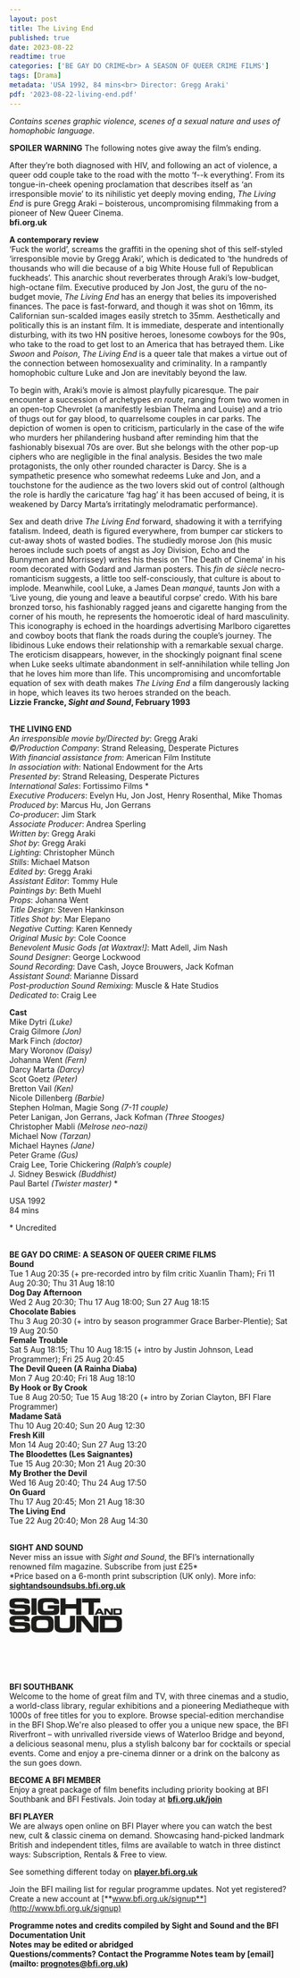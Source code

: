 ```yaml
---
layout: post
title: The Living End
published: true
date: 2023-08-22
readtime: true
categories: ['BE GAY DO CRIME<br> A SEASON OF QUEER CRIME FILMS']
tags: [Drama]
metadata: 'USA 1992, 84 mins<br> Director: Gregg Araki'
pdf: '2023-08-22-living-end.pdf'
---
```


_Contains scenes graphic violence, scenes of a sexual nature and uses of homophobic language._

**SPOILER WARNING** The following notes give away the film’s ending.

After they’re both diagnosed with HIV, and following an act of violence, a queer odd couple take to the road with the motto ‘f--k everything’. From its tongue-in-cheek opening proclamation that describes itself as ‘an irresponsible movie’ to its nihilistic yet deeply moving ending, _The Living End_ is pure Gregg Araki – boisterous, uncompromising filmmaking from a pioneer of New Queer Cinema.  
**bfi.org.uk**  

**A contemporary review**  
‘Fuck the world’, screams the graffiti in the opening shot of this self-styled ‘irresponsible movie by Gregg Araki’, which is dedicated to ‘the hundreds of thousands who will die because of a big White House full of Republican fuckheads’. This anarchic shout reverberates through Araki’s low-budget, high-octane film. Executive produced by Jon Jost, the guru of the no-budget movie, _The Living End_ has an energy that belies its impoverished finances. The pace is fast-forward, and though it was shot on 16mm, its Californian sun-scalded images easily stretch to 35mm. Aesthetically and politically this is an instant film. It is immediate, desperate and intentionally disturbing, with its two HN positive heroes, lonesome cowboys for the 90s, who take to the road to get lost to an America that has betrayed them. Like _Swoon_ and _Poison_, _The Living End_ is a queer tale that makes a virtue out of the connection between homosexuality and criminality. In a rampantly homophobic culture Luke and Jon are inevitably beyond the law.

To begin with, Araki’s movie is almost playfully picaresque. The pair encounter a succession of archetypes _en route_, ranging from two women in an open-top Chevrolet (a manifestly lesbian Thelma and Louise) and a trio of thugs out for gay blood, to quarrelsome couples in car parks. The depiction of women is open to criticism, particularly in the case of the wife who murders her philandering husband after reminding him that the fashionably bisexual 70s are over. But she belongs with the other pop-up ciphers who are negligible in the final analysis. Besides the two male protagonists, the only other rounded character is Darcy. She is a sympathetic presence who somewhat redeems Luke and Jon, and a touchstone for the audience as the two lovers skid out of control (although the role is hardly the caricature ‘fag hag’ it has been accused of being, it is weakened by Darcy Marta’s irritatingly melodramatic performance).

Sex and death drive _The Living End_ forward, shadowing it with a terrifying fatalism. Indeed, death is figured everywhere, from bumper car stickers to cut-away shots of wasted bodies. The studiedly morose Jon (his music heroes include such poets of angst as Joy Division, Echo and the Bunnymen and Morrissey) writes his thesis on ‘The Death of Cinema’ in his room decorated with Godard and Jarman posters. This _fin de siècle_ necro-romanticism suggests, a little too self-consciously, that culture is about to implode. Meanwhile, cool Luke, a James Dean _manqué_, taunts Jon with a ‘Live young, die young and leave a beautiful corpse’ credo. With his bare bronzed torso, his fashionably ragged jeans and cigarette hanging from the corner of his mouth, he represents the homoerotic ideal of hard masculinity. This iconography is echoed in the hoardings advertising Marlboro cigarettes and cowboy boots that flank the roads during the couple’s journey. The libidinous Luke endows their relationship with a remarkable sexual charge. The eroticism disappears, however, in the shockingly poignant final scene when Luke seeks ultimate abandonment in self-annihilation while telling Jon that he loves him more than life. This uncompromising and uncomfortable equation of sex with death makes _The Living End_ a film dangerously lacking in hope, which leaves its two heroes stranded on the beach.  
**Lizzie Francke, _Sight and Sound_, February 1993**  
<br>

**THE LIVING END**  
_An irresponsible movie by/Directed by_: Gregg Araki  
_©/Production Company_: Strand Releasing, Desperate Pictures  
_With financial assistance from_: American Film Institute  
_In association with_: National Endowment for the Arts  
_Presented by_: Strand Releasing, Desperate Pictures  
_International Sales_: Fortissimo Films *  
_Executive Producers_: Evelyn Hu, Jon Jost, Henry Rosenthal, Mike Thomas  
_Produced by_: Marcus Hu, Jon Gerrans  
_Co-producer_: Jim Stark  
_Associate Producer_: Andrea Sperling  
_Written by_: Gregg Araki  
_Shot by_: Gregg Araki  
_Lighting_: Christopher Münch  
_Stills_: Michael Matson  
_Edited by_: Gregg Araki  
_Assistant Editor_: Tommy Hule  
_Paintings by_: Beth Muehl  
_Props_: Johanna Went  
_Title Design_: Steven Hankinson  
_Titles Shot by_: Mar Elepano  
_Negative Cutting_: Karen Kennedy  
_Original Music by_: Cole Coonce  
_Benevolent Music Gods [at Waxtrax!]_: Matt Adell, Jim Nash  
_Sound Designer_: George Lockwood  
_Sound Recording_: Dave Cash, Joyce Brouwers, Jack Kofman  
_Assistant Sound_: Marianne Dissard  
_Post-production Sound Remixing_: Muscle & Hate Studios  
_Dedicated to_: Craig Lee  

**Cast**  
Mike Dytri _(Luke)_  
Craig Gilmore _(Jon)_  
Mark Finch _(doctor)_  
Mary Woronov _(Daisy)_  
Johanna Went _(Fern)_  
Darcy Marta _(Darcy)_  
Scot Goetz _(Peter)_  
Bretton Vail _(Ken)_  
Nicole Dillenberg _(Barbie)_  
Stephen Holman, Magie Song _(7-11 couple)_  
Peter Lanigan, Jon Gerrans,  Jack Kofman _(Three Stooges)_  
Christopher Mabli _(Melrose neo-nazi)_  
Michael Now _(Tarzan)_  
Michael Haynes _(Jane)_  
Peter Grame _(Gus)_  
Craig Lee, Torie Chickering _(Ralph’s couple)_  
J. Sidney Beswick _(Buddhist)_  
Paul Bartel _(Twister master)_ *

USA 1992  
84 mins  

\* Uncredited   
<br>

**BE GAY DO CRIME: A SEASON OF QUEER CRIME FILMS**<br>
**Bound**<br>
Tue 1 Aug 20:35 (+ pre-recorded intro by film critic Xuanlin Tham); Fri 11 Aug 20:30; Thu 31 Aug 18:10<br>
**Dog Day Afternoon**<br>
Wed 2 Aug 20:30; Thu 17 Aug 18:00;  Sun 27 Aug 18:15<br>
**Chocolate Babies**<br>
Thu 3 Aug 20:30 (+ intro by season programmer Grace Barber-Plentie); Sat 19 Aug 20:50<br>
**Female Trouble**<br>
Sat 5 Aug 18:15; Thu 10 Aug 18:15 (+ intro by Justin Johnson, Lead Programmer);  Fri 25 Aug 20:45<br>
**The Devil Queen (A Rainha Diaba)**<br>
Mon 7 Aug 20:40; Fri 18 Aug 18:10<br>
**By Hook or By Crook**<br>
Tue 8 Aug 20:50; Tue 15 Aug 18:20 (+ intro by Zorian Clayton, BFI Flare Programmer)<br>
**Madame Satã**<br>
Thu 10 Aug 20:40; Sun 20 Aug 12:30<br>
**Fresh Kill**<br>
Mon 14 Aug 20:40; Sun 27 Aug 13:20<br>
**The Bloodettes (Les Saignantes)**<br>
Tue 15 Aug 20:30; Mon 21 Aug 20:30<br>
**My Brother the Devil**<br>
Wed 16 Aug 20:40; Thu 24 Aug 17:50<br>
**On Guard**<br>
Thu 17 Aug 20:45; Mon 21 Aug 18:30<br>
**The Living End**<br>
Tue 22 Aug 20:40; Mon 28 Aug 14:30<br>
<br>

**SIGHT AND SOUND**<br>
Never miss an issue with _Sight and Sound_, the BFI’s internationally renowned film magazine. Subscribe from just £25*<br>
*Price based on a 6-month print subscription (UK only). More info: [**sightandsoundsubs.bfi.org.uk**](https://sightandsoundsubs.bfi.org.uk/subscribe)

<img style="float: left;" src="/img/sight-and-sound.jpg" width="40%" height="40%"><br><br><br><br><br><br><br><br>

**BFI SOUTHBANK**  
Welcome to the home of great film and TV, with three cinemas and a studio, a world-class library, regular exhibitions and a pioneering Mediatheque with 1000s of free titles for you to explore. Browse special-edition merchandise in the BFI Shop.We&#39;re also pleased to offer you a unique new space, the BFI Riverfront – with unrivalled riverside views of Waterloo Bridge and beyond, a delicious seasonal menu, plus a stylish balcony bar for cocktails or special events. Come and enjoy a pre-cinema dinner or a drink on the balcony as the sun goes down.  

**BECOME A BFI MEMBER**  
Enjoy a great package of film benefits including priority booking at BFI Southbank and BFI Festivals. Join today at [**bfi.org.uk/join**](http://www.bfi.org.uk/join)  

**BFI PLAYER**  
 We are always open online on BFI Player where you can watch the best new, cult &amp; classic cinema on demand. Showcasing hand-picked landmark British and independent titles, films are available to watch in three distinct ways: Subscription, Rentals &amp; Free to view.  

See something different today on [**player.bfi.org.uk**](https://player.bfi.org.uk)  

Join the BFI mailing list for regular programme updates. Not yet registered? Create a new account at [**www.bfi.org.uk/signup**](http://www.bfi.org.uk/signup)

**Programme notes and credits compiled by Sight and Sound and the BFI Documentation Unit  
Notes may be edited or abridged  
Questions/comments? Contact the Programme Notes team by [email](mailto: prognotes@bfi.org.uk)**
<!--stackedit_data:
eyJoaXN0b3J5IjpbMTA4MzI0OTg3LDE5NTU5Njg5LDE0MDgxND
I0NzddfQ==
-->